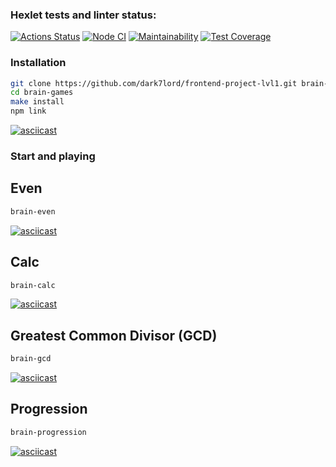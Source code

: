 ### Hexlet tests and linter status:
[![Actions Status](https://github.com/dark7lord/frontend-project-lvl1/workflows/hexlet-check/badge.svg)](https://github.com/dark7lord/frontend-project-lvl1/actions)
[![Node CI](https://github.com/dark7lord/frontend-project-lvl1/workflows/Node%20CI/badge.svg)](https://github.com/dark7lord/frontend-project-lvl1/actions)
[![Maintainability](https://api.codeclimate.com/v1/badges/a99a88d28ad37a79dbf6/maintainability)](https://codeclimate.com/github/codeclimate/codeclimate/maintainability)
[![Test Coverage](https://api.codeclimate.com/v1/badges/a99a88d28ad37a79dbf6/test_coverage)](https://codeclimate.com/github/codeclimate/codeclimate/test_coverage)

### Installation

```sh
git clone https://github.com/dark7lord/frontend-project-lvl1.git brain-games
cd brain-games
make install
npm link
```

[![asciicast](https://asciinema.org/a/O5bmZeKWDHhIKKmsBHUBauASd.svg)](https://asciinema.org/a/O5bmZeKWDHhIKKmsBHUBauASd)

### Start and playing
## Even
```sh
brain-even
```
[![asciicast](https://asciinema.org/a/NJF9l4aBKpYb9VTEhvSgwErTL.svg)](https://asciinema.org/a/NJF9l4aBKpYb9VTEhvSgwErTL)

## Calc
```sh
brain-calc
```
[![asciicast](https://asciinema.org/a/BmwTcI5n1zcy4lS3gPoUoc0NI.svg)](https://asciinema.org/a/BmwTcI5n1zcy4lS3gPoUoc0NI)

## Greatest Common Divisor (GCD)
```sh
brain-gcd
```
[![asciicast](https://asciinema.org/a/PXAls0S66U8F4irxjc8tQlxrV.svg)](https://asciinema.org/a/PXAls0S66U8F4irxjc8tQlxrV)


## Progression
```sh
brain-progression
```
[![asciicast](https://asciinema.org/a/O2TKA3FZZsreS9cycPHsKfofR.svg)](https://asciinema.org/a/O2TKA3FZZsreS9cycPHsKfofR)
